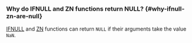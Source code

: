 ### Why do IFNULL and ZN functions return NULL? {#why-ifnull-zn-are-null}

[IFNULL](../../datalens/function-ref/IFNULL.md) and [ZN](../../datalens/function-ref/ZN.md) functions can return `NULL` if their arguments take the value `NaN`.

